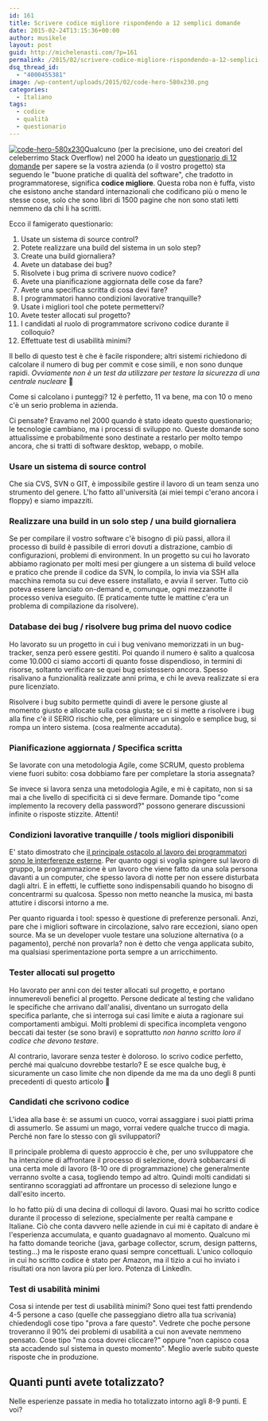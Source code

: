 ```yaml
---
id: 161
title: Scrivere codice migliore rispondendo a 12 semplici domande
date: 2015-02-24T13:15:36+00:00
author: musikele
layout: post
guid: http://michelenasti.com/?p=161
permalink: /2015/02/scrivere-codice-migliore-rispondendo-a-12-semplici-domande/
dsq_thread_id:
  - "4000455381"
image: /wp-content/uploads/2015/02/code-hero-580x230.png
categories:
  - Italiano
tags:
  - codice
  - qualità
  - questionario
---
```

[<img class=" size-medium wp-image-164 alignleft" src="https://i2.wp.com/michelenasti.com/wp-content/uploads/2015/02/code-hero-580x230-300x119.png?fit=300%2C119" alt="code-hero-580x230" srcset="https://i1.wp.com/michelenasti.com/wp-content/uploads/2015/02/code-hero-580x230.png?resize=300%2C119 300w, https://i1.wp.com/michelenasti.com/wp-content/uploads/2015/02/code-hero-580x230.png?resize=580%2C230 580w" sizes="(max-width: 300px) 100vw, 300px" data-recalc-dims="1" />](https://i1.wp.com/michelenasti.com/wp-content/uploads/2015/02/code-hero-580x230.png)Qualcuno (per la precisione, uno dei creatori del celeberrimo Stack Overflow) nel 2000 ha ideato un [questionario di 12 domande](http://www.joelonsoftware.com/articles/fog0000000043.html) per sapere se la vostra azienda (o il vostro progetto) sta seguendo le "buone pratiche di qualità del software", che tradotto in programmatorese, significa **codice migliore**. Questa roba non è fuffa, visto che esistono anche standard internazionali che codificano più o meno le stesse cose, solo che sono libri di 1500 pagine che non sono stati letti nemmeno da chi li ha scritti.

Ecco il famigerato questionario:

<!--more-->

  1. Usate un sistema di source control?
  2. Potete realizzare una build del sistema in un solo step?
  3. Create una build giornaliera?
  4. Avete un database dei bug?
  5. Risolvete i bug prima di scrivere nuovo codice?
  6. Avete una pianificazione aggiornata delle cose da fare?
  7. Avete una specifica scritta di cosa devi fare?
  8. I programmatori hanno condizioni lavorative tranquille?
  9. Usate i migliori tool che potete permettervi?
 10. Avete tester allocati sul progetto?
 11. I candidati al ruolo di programmatore scrivono codice durante il colloquio?
 12. Effettuate test di usabilità minimi?

Il bello di questo test è che è facile rispondere; altri sistemi richiedono di calcolare il numero di bug per commit e cose simili, e non sono dunque rapidi. _Ovviamente non è un test da utilizzare per testare la sicurezza di una centrale nucleare_ 🙂

Come si calcolano i punteggi? 12 è perfetto, 11 va bene, ma con 10 o meno c'è un serio problema in azienda.

Ci pensate? Eravamo nel 2000 quando è stato ideato questo questionario; le tecnologie cambiano, ma i processi di sviluppo no. Queste domande sono attualissime e probabilmente sono destinate a restarlo per molto tempo ancora, che si tratti di software desktop, webapp, o mobile.

### Usare un sistema di source control

Che sia CVS, SVN o GIT, è impossibile gestire il lavoro di un team senza uno strumento del genere. L'ho fatto all'università (ai miei tempi c'erano ancora i floppy) e siamo impazziti.

### Realizzare una build in un solo step / una build giornaliera

Se per compilare il vostro software c'è bisogno di più passi, allora il processo di build è passibile di errori dovuti a distrazione, cambio di configurazioni, problemi di environment. In un progetto su cui ho lavorato abbiamo ragionato per molti mesi per giungere a un sistema di build veloce e pratico che prende il codice da SVN, lo compila, lo invia via SSH alla macchina remota su cui deve essere installato, e avvia il server. Tutto ciò poteva essere lanciato on-demand e, comunque, ogni mezzanotte il processo veniva eseguito. (E praticamente tutte le mattine c'era un problema di compilazione da risolvere).

### Database dei bug / risolvere bug prima del nuovo codice

Ho lavorato su un progetto in cui i bug venivano memorizzati in un bug-tracker, senza però essere gestiti. Poi quando il numero è salito a qualcosa come 10.000 ci siamo accorti di quanto fosse dispendioso, in termini di risorse, soltanto verificare se quei bug esistessero ancora. Spesso risalivano a funzionalità realizzate anni prima, e chi le aveva realizzate si era pure licenziato.

Risolvere i bug subito permette quindi di avere le persone giuste al momento giusto e allocate sulla cosa giusta; se ci si mette a risolvere i bug alla fine c'è il SERIO rischio che, per eliminare un singolo e semplice bug, si rompa un intero sistema. (cosa realmente accaduta).

### Pianificazione aggiornata / Specifica scritta

Se lavorate con una metodologia Agile, come SCRUM, questo problema viene fuori subito: cosa dobbiamo fare per completare la storia assegnata?

Se invece si lavora senza una metodologia Agile, e mi è capitato, non si sa mai a che livello di specificità ci si deve fermare. Domande tipo "come implemento la recovery della password?" possono generare discussioni infinite o risposte stizzite. Attenti!

### Condizioni lavorative tranquille / tools migliori disponibili

E' stato dimostrato che [il principale ostacolo al lavoro dei programmatori sono le interferenze esterne](https://www.ironistic.com/the-cost-of-distractions-on-developers/). Per quanto oggi si voglia spingere sul lavoro di gruppo, la programmazione è un lavoro che viene fatto da una sola persona davanti a un computer, che spesso lavora di notte per non essere disturbata dagli altri. E in effetti, le cuffiette sono indispensabili quando ho bisogno di concentrarmi su qualcosa. Spesso non metto neanche la musica, mi basta attutire i discorsi intorno a me.

Per quanto riguarda i tool: spesso è questione di preferenze personali. Anzi, pare che i migliori software in circolazione, salvo rare eccezioni, siano open source. Ma se un developer vuole testare una soluzione alternativa (o a pagamento), perché non provarla? non è detto che venga applicata subito, ma qualsiasi sperimentazione porta sempre a un arricchimento.

### Tester allocati sul progetto

Ho lavorato per anni con dei tester allocati sul progetto, e portano innumerevoli benefici al progetto. Persone dedicate al testing che validano le specifiche che arrivano dall'analisi, diventano un surrogato della specifica parlante, che si interroga sui casi limite e aiuta a ragionare sui comportamenti ambigui. Molti problemi di specifica incompleta vengono beccati dai tester (se sono bravi) e soprattutto _non hanno scritto loro il codice che devono testare_.

Al contrario, lavorare senza tester è doloroso. Io scrivo codice perfetto, perché mai qualcuno dovrebbe testarlo? E se esce qualche bug, è sicuramente un caso limite che non dipende da me ma da uno degli 8 punti precedenti di questo articolo 🙂

### Candidati che scrivono codice

L'idea alla base è: se assumi un cuoco, vorrai assaggiare i suoi piatti prima di assumerlo. Se assumi un mago, vorrai vedere qualche trucco di magia. Perché non fare lo stesso con gli sviluppatori?

Il principale problema di questo approccio è che, per uno sviluppatore che ha intenzione di affrontare il processo di selezione, dovrà sobbarcarsi di una certa mole di lavoro (8-10 ore di programmazione) che generalmente verranno svolte a casa, togliendo tempo ad altro. Quindi molti candidati si sentiranno scoraggiati ad affrontare un processo di selezione lungo e dall'esito incerto.

Io ho fatto più di una decina di colloqui di lavoro. Quasi mai ho scritto codice durante il processo di selezione, specialmente per realtà campane e Italiane. Ciò che conta davvero nelle aziende in cui mi è capitato di andare è l'esperienza accumulata, e quanto guadagnavo al momento. Qualcuno mi ha fatto domande teoriche (java, garbage collector, scrum, design patterns, testing...) ma le risposte erano quasi sempre concettuali. L'unico colloquio in cui ho scritto codice è stato per Amazon, ma il tizio a cui ho inviato i risultati ora non lavora più per loro. Potenza di LinkedIn.

### Test di usabilità minimi

Cosa si intende per test di usabilità minimi? Sono quei test fatti prendendo 4-5 persone a caso (quelle che passeggiano dietro alla tua scrivania) chiedendogli cose tipo "prova a fare questo". Vedrete che poche persone troveranno il 90% dei problemi di usabilità a cui non avevate nemmeno pensato. Cose tipo "ma cosa dovrei cliccare?" oppure "non capisco cosa sta accadendo sul sistema in questo momento". Meglio averle subito queste risposte che in produzione.

## Quanti punti avete totalizzato?

Nelle esperienze passate in media ho totalizzato intorno agli 8-9 punti. E voi?